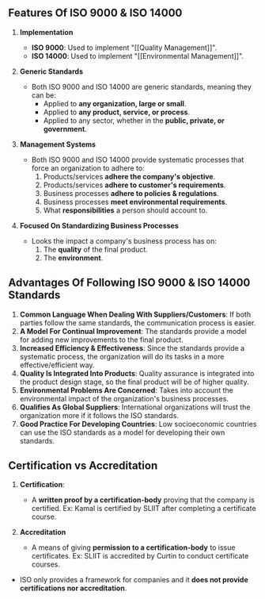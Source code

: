 ## Features Of ISO 9000 & ISO 14000
1. **Implementation**
    + **ISO 9000**: Used to implement "[[Quality Management]]".
    + **ISO 14000**: Used to implement "[[Environmental Management]]".

2. **Generic Standards**
    + Both ISO 9000 and ISO 14000 are generic standards, meaning they can be:
        + Applied to **any organization, large or small**.
        + Applied to **any product, service, or process**.
        + Applied to any sector, whether in the **public, private, or government**.

3. **Management Systems**
    + Both ISO 9000 and ISO 14000 provide systematic processes that force an organization to adhere to:
        1. Products/services **adhere the company's objective**.
        2. Products/services **adhere to customer's requirements**.
        3. Business processes **adhere to policies & regulations**.
        4. Business processes **meet environmental requirements**.
        4. What **responsibilities** a person should account to.

4. **Focused On Standardizing Business Processes**
    + Looks the impact a company's business process has on:
        1. The **quality** of the final product.
        2. The **environment**.

## Advantages Of Following ISO 9000 & ISO 14000 Standards
1. **Common Language When Dealing With Suppliers/Customers**: If both parties follow the same standards, the communication process is easier.
2. **A Model For Continual Improvement**: The standards provide a model for adding new improvements to the final product.
3. **Increased Efficiency & Effectiveness**: Since the standards provide a systematic process, the organization will do its tasks in a more effective/efficient way.
4. **Quality Is Integrated Into Products**: Quality assurance is integrated into the product design stage, so the final product will be of higher quality.
5. **Environmental Problems Are Concerned**: Takes into account the environmental impact of the organization's business processes.
6. **Qualifies As Global Suppliers**: International organizations will trust the organization more if it follows the ISO standards.
7. **Good Practice For Developing Countries**: Low socioeconomic countries can use the ISO standards as a model for developing their own standards.

## Certification vs Accreditation
1. **Certification**: 
    + A **written proof by a certification-body** proving that the company is certified.
        Ex: Kamal is certified by SLIIT after completing a certificate course.

2. **Accreditation**
    + A means of giving **permission to a certification-body** to issue certificates.
        Ex: SLIIT is accredited by Curtin to conduct certificate courses.

+ ISO only provides a framework for companies and it **does not provide certifications nor accreditation**.